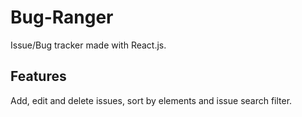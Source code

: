 # Bug-Ranger

Issue/Bug tracker made with React.js.

## Features

Add, edit and delete issues, sort by elements and issue search filter.

